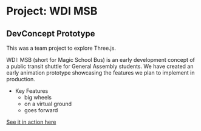 # Project: WDI MSB
## DevConcept Prototype

This was a team project to explore Three.js.

WDI: MSB (short for Magic School Bus) is an early development concept of a public transit shuttle for General Assembly students.
We have created an early animation prototype showcasing the features we plan to implement in production.

* Key Features
  * big wheels
  * on a virtual ground
  * goes forward
  

[See it in action here](https://twelve13.github.io/three/)
